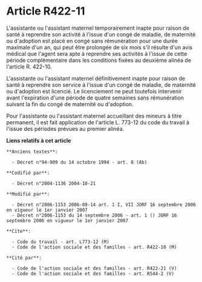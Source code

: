 # Article R422-11

L'assistante ou l'assistant maternel temporairement inapte pour raison de santé à reprendre son activité à l'issue d'un congé
de maladie, de maternité ou d'adoption est placé en congé sans rémunération pour une durée maximale d'un an, qui peut être
prolongée de six mois s'il résulte d'un avis médical que l'agent sera apte à reprendre ses activités à l'issue de cette
période complémentaire dans les conditions fixées au deuxième alinéa de l'article R. 422-10.

L'assistante ou l'assistant maternel définitivement inapte pour raison de santé à reprendre son service à l'issue d'un congé
de maladie, de maternité ou d'adoption est licencié. Le licenciement ne peut toutefois intervenir avant l'expiration d'une
période de quatre semaines sans rémunération suivant la fin du congé de maternité ou d'adoption.

Pour l'assistante ou l'assistant maternel accueillant des mineurs à titre permanent, il est fait application de l'article L.
773-12 du code du travail à l'issue des périodes prévues au premier alinéa.

**Liens relatifs à cet article**

	**Anciens textes**:

	  - Décret n°94-909 du 14 octobre 1994 - art. 8 (Ab)

	**Codifié par**:

	  - Décret n°2004-1136 2004-10-21

	**Modifié par**:

	  - Décret n°2006-1153 2006-09-14 art. 1 I, VII JORF 16 septembre 2006 en vigueur le 1er janvier 2007
	  - Décret n°2006-1153 du 14 septembre 2006 - art. 1 () JORF 16 septembre 2006 en vigueur le 1er janvier 2007

	**Cite**:

	  - Code du travail - art. L773-12 (M)
	  - Code de l'action sociale et des familles - art. R422-10 (M)

	**Cité par**:

	  - Code de l'action sociale et des familles - art. R422-21 (V)
	  - Code de l'action sociale et des familles - art. R544-2 (V)
